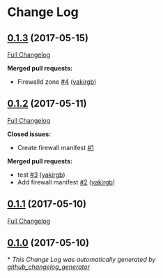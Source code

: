 # Change Log

## [0.1.3](https://github.com/yakirgb/puppet-scylladb/tree/0.1.3) (2017-05-15)
[Full Changelog](https://github.com/yakirgb/puppet-scylladb/compare/0.1.2...0.1.3)

**Merged pull requests:**

- Firewalld zone [\#4](https://github.com/yakirgb/puppet-scylladb/pull/4) ([yakirgb](https://github.com/yakirgb))

## [0.1.2](https://github.com/yakirgb/puppet-scylladb/tree/0.1.2) (2017-05-11)
[Full Changelog](https://github.com/yakirgb/puppet-scylladb/compare/0.1.1...0.1.2)

**Closed issues:**

- Create firewall manifest [\#1](https://github.com/yakirgb/puppet-scylladb/issues/1)

**Merged pull requests:**

- test [\#3](https://github.com/yakirgb/puppet-scylladb/pull/3) ([yakirgb](https://github.com/yakirgb))
- Add firewall manifest [\#2](https://github.com/yakirgb/puppet-scylladb/pull/2) ([yakirgb](https://github.com/yakirgb))

## [0.1.1](https://github.com/yakirgb/puppet-scylladb/tree/0.1.1) (2017-05-10)
[Full Changelog](https://github.com/yakirgb/puppet-scylladb/compare/0.1.0...0.1.1)

## [0.1.0](https://github.com/yakirgb/puppet-scylladb/tree/0.1.0) (2017-05-10)


\* *This Change Log was automatically generated by [github_changelog_generator](https://github.com/skywinder/Github-Changelog-Generator)*